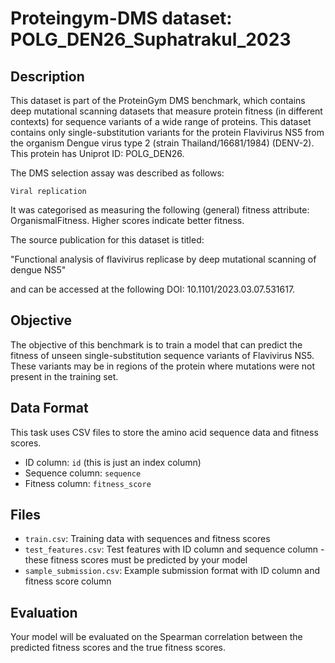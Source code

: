 
# Proteingym-DMS dataset: POLG_DEN26_Suphatrakul_2023

## Description

This dataset is part of the ProteinGym DMS benchmark, which contains deep mutational scanning datasets that measure
protein fitness (in different contexts) for sequence variants of a wide range of proteins. This dataset contains
only single-substitution variants for the protein Flavivirus NS5 from the organism Dengue virus type 2 (strain Thailand/16681/1984) (DENV-2). This protein has Uniprot ID: POLG_DEN26. 

The DMS selection assay was described as follows: 

    Viral replication

It was categorised as measuring the following (general) fitness attribute: OrganismalFitness. Higher scores indicate better fitness.

The source publication for this dataset is titled: 

"Functional analysis of flavivirus replicase by deep mutational scanning of dengue NS5"

and can be accessed at the following DOI: 10.1101/2023.03.07.531617.

## Objective

The objective of this benchmark is to train a model that can predict the fitness of unseen single-substitution sequence variants of Flavivirus NS5.
These variants may be in regions of the protein where mutations were not present in the training set.

## Data Format

This task uses CSV files to store the amino acid sequence data and fitness scores.
- ID column: `id` (this is just an index column)
- Sequence column: `sequence`
- Fitness column: `fitness_score`

## Files

- `train.csv`: Training data with sequences and fitness scores
- `test_features.csv`: Test features with ID column and sequence column - these fitness scores must be predicted by your model
- `sample_submission.csv`: Example submission format with ID column and fitness score column

## Evaluation

Your model will be evaluated on the Spearman correlation between the predicted fitness scores and the true fitness scores.
